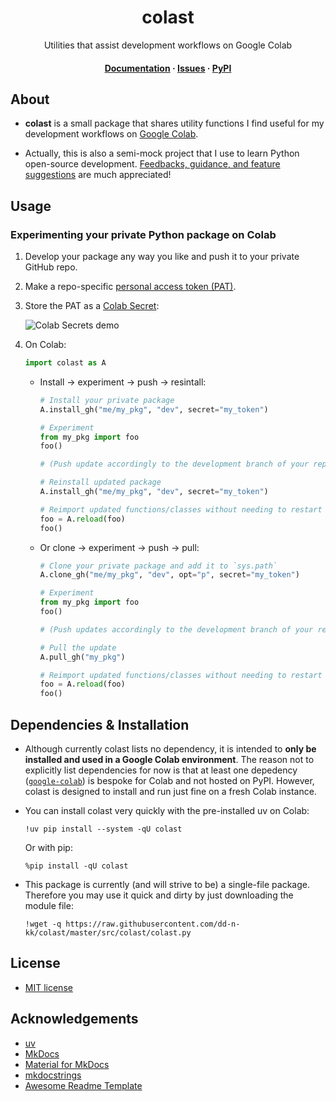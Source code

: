 <div align="center">
  <h1><b>colast</b></h1>
  <p>
    Utilities that assist development workflows on Google Colab
  </p>

  <h4>
    <a href="https://colast.readthedocs.io">Documentation</a>
  <span> · </span>
    <a href="https://github.com/dd-n-kk/colast/issues/">Issues</a>
  <span> · </span>
    <a href="https://pypi.org/project/colast/">PyPI</a>
  </h4>
</div>


## About

- __colast__ is a small package that shares utility functions
  I find useful for my development workflows on [Google Colab](https://colab.google).

- Actually, this is also a semi-mock project that I use to learn Python open-source development.
  [Feedbacks, guidance, and feature suggestions](https://github.com/dd-n-kk/colast/issues/)
  are much appreciated!


## Usage

### Experimenting your private Python package on Colab

1. Develop your package any way you like and push it to your private GitHub repo.

2. Make a repo-specific [personal access token (PAT)](https://is.gd/qWZkuT).

3. Store the PAT as a [Colab Secret](https://stackoverflow.com/a/77737451):

    ![Colab Secrets demo](assets/imgs/colab_secrets.png)

4. On Colab:
    ```py
    import colast as A
    ```

    - Install → experiment → push → resintall:
      ```py
      # Install your private package
      A.install_gh("me/my_pkg", "dev", secret="my_token")

      # Experiment
      from my_pkg import foo
      foo()

      # (Push update accordingly to the development branch of your repo)

      # Reinstall updated package
      A.install_gh("me/my_pkg", "dev", secret="my_token")

      # Reimport updated functions/classes without needing to restart Colab session
      foo = A.reload(foo)
      foo()
      ```

    - Or clone → experiment → push → pull:
      ```py
      # Clone your private package and add it to `sys.path`
      A.clone_gh("me/my_pkg", "dev", opt="p", secret="my_token")

      # Experiment
      from my_pkg import foo
      foo()

      # (Push updates accordingly to the development branch of your repo)

      # Pull the update
      A.pull_gh("my_pkg")

      # Reimport updated functions/classes without needing to restart Colab session
      foo = A.reload(foo)
      foo()
      ```


## Dependencies & Installation

- Although currently colast lists no dependency,
  it is intended to __only be installed and used in a Google Colab environment__.
  The reason not to explicitly list dependencies for now is that
  at least one depedency ([`google-colab`](https://github.com/googlecolab/colabtools))
  is bespoke for Colab and not hosted on PyPI.
  However, colast is designed to install and run just fine on a fresh Colab instance.

- You can install colast very quickly with the pre-installed uv on Colab:
  ``` { .yaml .copy }
  !uv pip install --system -qU colast
  ```
  Or with pip:
  ``` { .yaml .copy }
  %pip install -qU colast
  ```

- This package is currently (and will strive to be) a single-file package.
  Therefore you may use it quick and dirty by just downloading the module file:
  ``` { .yaml .copy }
  !wget -q https://raw.githubusercontent.com/dd-n-kk/colast/master/src/colast/colast.py
  ```


## License

- [MIT license](https://github.com/dd-n-kk/colast/blob/main/LICENSE)


## Acknowledgements

- [uv](https://github.com/astral-sh/uv)
- [MkDocs](https://github.com/mkdocs/mkdocs)
- [Material for MkDocs](https://github.com/squidfunk/mkdocs-material)
- [mkdocstrings](https://github.com/mkdocstrings/mkdocstrings)
- [Awesome Readme Template](https://github.com/Louis3797/awesome-readme-template)
